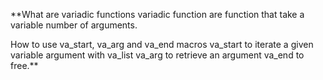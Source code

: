 **What are variadic functions
variadic function are function that take a variable number of arguments.

How to use va_start, va_arg and va_end macros
va_start to iterate a given variable argument  with va_list
va_arg to retrieve an argument 
va_end to free.**
